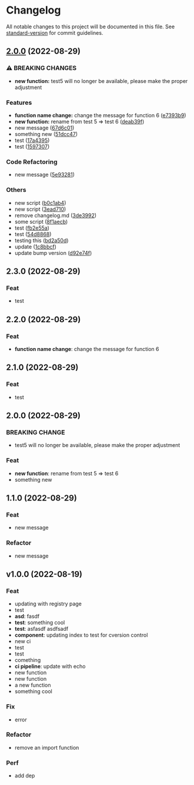 # Changelog

All notable changes to this project will be documented in this file. See [standard-version](https://github.com/conventional-changelog/standard-version) for commit guidelines.

## [2.0.0](https://github.com/chan-awesome-org/some-publish-code/compare/v1.0.0...v2.0.0) (2022-08-29)


### ⚠ BREAKING CHANGES

* **new function:** test5 will no longer be available, please make the proper adjustment

### Features

* **function name change:** change the message for function 6 ([e7393b9](https://github.com/chan-awesome-org/some-publish-code/commit/e7393b92e019d7fb19c0b9a6e310cc9f3f2fe917))
* **new function:** rename from test 5 => test 6 ([deab39f](https://github.com/chan-awesome-org/some-publish-code/commit/deab39fdbe1e4f8ca82249551349316272857e9f))
* new message ([67d6c01](https://github.com/chan-awesome-org/some-publish-code/commit/67d6c01a8df45f20b77c41f81f03fca5780743d3))
* something new ([51dcc47](https://github.com/chan-awesome-org/some-publish-code/commit/51dcc4710f006f25ed5f4890888412fc2ccff355))
* test ([17a4395](https://github.com/chan-awesome-org/some-publish-code/commit/17a4395b882f96813d401ad353c5640487758908))
* test ([1597307](https://github.com/chan-awesome-org/some-publish-code/commit/15973076efbc05aa28d3734690285860408e6144))


### Code Refactoring

* new message ([5e93281](https://github.com/chan-awesome-org/some-publish-code/commit/5e93281cdfcc6be9ca240195ff18b2ed70c5158d))


### Others

* new script ([b0c1ab4](https://github.com/chan-awesome-org/some-publish-code/commit/b0c1ab46209be2b0b5007e7d03251d106736ff84))
* new script ([3ead710](https://github.com/chan-awesome-org/some-publish-code/commit/3ead7107896dd3f1190c7ec9fb5be3ded25e5dbb))
* remove changelog.md ([3de3992](https://github.com/chan-awesome-org/some-publish-code/commit/3de399288cac85e91f13f955f68566f4ef9e0463))
* some script ([8f1aecb](https://github.com/chan-awesome-org/some-publish-code/commit/8f1aecb1851c78b0ec7b05662f2337be240c1d5a))
* test ([fb2e55a](https://github.com/chan-awesome-org/some-publish-code/commit/fb2e55a02f7bb9fdd2c92f9c1a25e48f533bd79c))
* test ([54d8868](https://github.com/chan-awesome-org/some-publish-code/commit/54d88684b46e348b1ad3c9851653d12cf9a738b7))
* testing this ([bd2a50d](https://github.com/chan-awesome-org/some-publish-code/commit/bd2a50dbd49953ce7731e8f53685a4d5935ddf2a))
* update ([1c8bbcf](https://github.com/chan-awesome-org/some-publish-code/commit/1c8bbcfdd326d0ab4f4e614bdeb873498c9573d5))
* update bump version ([d92e74f](https://github.com/chan-awesome-org/some-publish-code/commit/d92e74fc2f4dcb0b123c4c04fe12c80606471dbb))

## 2.3.0 (2022-08-29)

### Feat

- test

## 2.2.0 (2022-08-29)

### Feat

- **function name change**: change the message for function 6

## 2.1.0 (2022-08-29)

### Feat

- test

## 2.0.0 (2022-08-29)

### BREAKING CHANGE

- test5 will no longer be available, please make the proper adjustment

### Feat

- **new function**: rename from test 5 => test 6
- something new

## 1.1.0 (2022-08-29)

### Feat

- new message

### Refactor

- new message

## v1.0.0 (2022-08-19)

### Feat

- updating with registry page
- test
- **asd**: fasdf
- **test**: something cool
- **test**: asfasdf asdfsadf
- **component**: updating index to test for cversion control
- new ci
- test
- test
- comething
- **ci pipeline**: update with echo
- new function
- new function
- a new function
- something cool

### Fix

- error

### Refactor

- remove an import function

### Perf

- add dep
